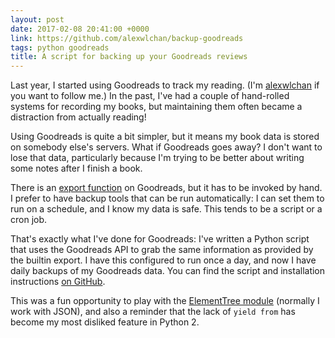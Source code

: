 ```yaml
---
layout: post
date: 2017-02-08 20:41:00 +0000
link: https://github.com/alexwlchan/backup-goodreads
tags: python goodreads
title: A script for backing up your Goodreads reviews
---
```


Last year, I started using Goodreads to track my reading.
(I'm [alexwlchan](https://goodreads.com/alexwlchan) if you want to follow me.)
In the past, I've had a couple of hand-rolled systems for recording my books, but maintaining them often became a distraction from actually reading!

Using Goodreads is quite a bit simpler, but it means my book data is stored on somebody else's servers.
What if Goodreads goes away?
I don't want to lose that data, particularly because I'm trying to be better about writing some notes after I finish a book.

There is an [export function](https://www.goodreads.com/help/show/5-how-do-i-import-or-export-my-books) on Goodreads, but it has to be invoked by hand.
I prefer to have backup tools that can be run automatically: I can set them to run on a schedule, and I know my data is safe.
This tends to be a script or a cron job.

That's exactly what I've done for Goodreads: I've written a Python script that uses the Goodreads API to grab the same information as provided by the builtin export.
I have this configured to run once a day, and now I have daily backups of my Goodreads data.
You can find the script and installation instructions [on GitHub][gh].

This was a fun opportunity to play with the [ElementTree module][et] (normally I work with JSON), and also a reminder that the lack of `yield from` has become my most disliked feature in Python 2.

[gh]: https://github.com/alexwlchan/backup-goodreads/
[et]: https://docs.python.org/3.5/library/xml.etree.elementtree.html
